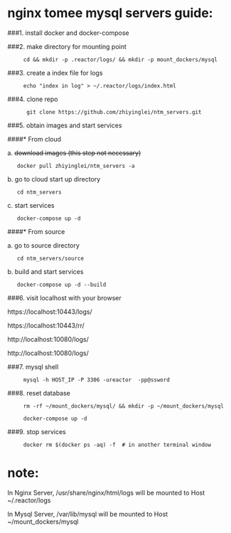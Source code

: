  

# nginx tomee mysql servers guide:

###1. install docker and docker-compose

###2. make directory for mounting point

         cd && mkdir -p .reactor/logs/ && mkdir -p mount_dockers/mysql

###3. create a index file for logs 

         echo "index in log" > ~/.reactor/logs/index.html

###4. clone repo

          git clone https://github.com/zhiyinglei/ntm_servers.git

###5. obtain images and start services

 ####* From cloud  

  a. ~~download images (this step not necessary)~~
      
       docker pull zhiyinglei/ntm_servers -a

  b. go to cloud start up directory 

       cd ntm_servers

  c. start services 

       docker-compose up -d

 ####* From source 

  a. go to source directory

       cd ntm_servers/source

  b. build and start services 

       docker-compose up -d --build


###6. visit localhost with your browser

   https://localhost:10443/logs/

   https://localhost:10443/rr/
   
   http://localhost:10080/logs/

   http://localhost:10080/logs/


###7. mysql shell
   
         mysql -h HOST_IP -P 3306 -ureactor  -pp@ssword

###8. reset database
    
         rm -rf ~/mount_dockers/mysql/ && mkdir -p ~/mount_dockers/mysql
    
         docker-compose up -d

###9. stop services
    
         docker rm $(docker ps -aq) -f  # in another terminal window


# note: 

   In Nginx Server, /usr/share/nginx/html/logs will be mounted to Host ~/.reactor/logs
   
   In Mysql Server, /var/lib/mysql will be mounted to Host ~/mount_dockers/mysql
